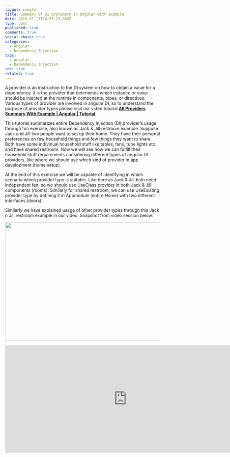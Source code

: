 ```yaml
---
layout: single
title: Summary of DI providers in angular with example
date: 2019-07-11T14:53:23.000Z
type: post
published: true
comments: true
social-share: true
categories:
  - Angular
  - Dependency Injection
tags:
  - Angular
  - Dependency Injection
toc: true
related: true
---
```


<p>A provider is an instruction to the DI system on how to obtain a value for a dependency. It is the provider that determines which instance or value should be injected at the runtime in components, pipes, or directives. Various types of provider are involved in angular DI, so to understand the purpose of provider types please visit our video tutorial <a href="https://www.youtube.com/watch?v=J1PrGf1ADrE" target="_blank" rel="noopener noreferrer"><strong>All Providers Summary With Example | Angular | Tutorial</strong></a></p>
<p>This tutorial summarizes entire Dependency Injection (DI) provider’s usage through fun exercise, also known as Jack &amp; Jill restroom example. Suppose Jack and Jill two people want to set up their home. They have their personal preferences on few household things and few things they want to share. Both have some individual household stuff like tables, fans, tube lights etc. and have shared restroom. Now we will see how we can fulfill their household stuff requirements considering different types of angular DI providers, like where we should use which kind of provider in app development (home setup).</p>
<p>At the end of this exercise we will be capable of identifying in which scenario which provider type is suitable. Like here as Jack &amp; Jill both need independent fan, so we should use UseClass provider in both Jack &amp; Jill components (rooms). Similarly for shared restroom, we can use UseExisting provider type by defining it in Appmodule (entire Home) with two different interfaces (doors).</p>
<p>Similarly we have explained usage of other provider types through this Jack n Jill restroom example in our video. Snapshot from video session below:</p>
<p><img class="alignnone size-full wp-image-2411" src="{{ site.baseurl }}/assets/2019/07/86.png" alt="" width="790" height="386" /></p>
<p><iframe src="https://www.youtube.com/embed/J1PrGf1ADrE" width="790" height="350" frameborder="0" allowfullscreen="allowfullscreen"><span data-mce-type="bookmark" style="display: inline-block; width: 0px; overflow: hidden; line-height: 0;" class="mce_SELRES_start">﻿</span></iframe></p>
